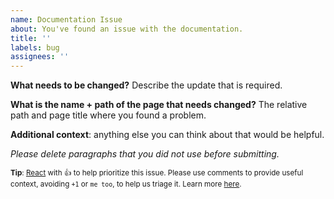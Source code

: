 ```yaml
---
name: Documentation Issue
about: You've found an issue with the documentation.
title: ''
labels: bug
assignees: ''
---
```


**What needs to be changed?** Describe the update that is required.

**What is the name + path of the page that needs changed?** The relative path
and page title where you found a problem.

**Additional context**: anything else you can think about that would be helpful.

_Please delete paragraphs that you did not use before submitting._

<sub>**Tip**:
[React](https://github.blog/news-insights/product-news/add-reactions-to-pull-requests-issues-and-comments/)
with 👍 to help prioritize this issue. Please use comments to provide useful
context, avoiding `+1` or `me too`, to help us triage it. Learn more
[here](https://opentelemetry.io/community/end-user/issue-participation/).</sub>
